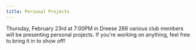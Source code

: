 ```yaml
---
title: Personal Projects
---
```

Thursday, February 23rd at 7:00PM in Dreese 266 various club members will be presenting personal projects. If you're working on anything, feel free to bring it in to show off!
